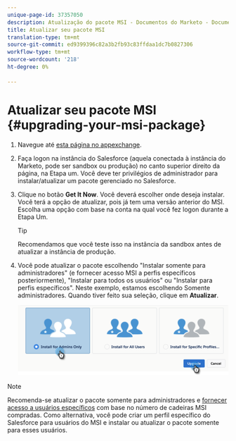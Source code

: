 ```yaml
---
unique-page-id: 37357050
description: Atualização do pacote MSI - Documentos do Marketo - Documentação do produto
title: Atualizar seu pacote MSI
translation-type: tm+mt
source-git-commit: ed9399396c82a3b2fb93c83ffdaa1dc7b0827306
workflow-type: tm+mt
source-wordcount: '218'
ht-degree: 0%

---
```



# Atualizar seu pacote MSI {#upgrading-your-msi-package}

1. Navegue até [esta página no appexchange](https://appexchange.salesforce.com/listingDetail?listingId=a0N30000001SVZmEAO).

1. Faça logon na instância do Salesforce (aquela conectada à instância do Marketo, pode ser sandbox ou produção) no canto superior direito da página, na Etapa um. Você deve ter privilégios de administrador para instalar/atualizar um pacote gerenciado no Salesforce.

1. Clique no botão **Get It Now**. Você deverá escolher onde deseja instalar. Você terá a opção de atualizar, pois já tem uma versão anterior do MSI. Escolha uma opção com base na conta na qual você fez logon durante a Etapa Um.

   >[!TIP]
   >
   >Recomendamos que você teste isso na instância da sandbox antes de atualizar a instância de produção.

1. Você pode atualizar o pacote escolhendo &quot;Instalar somente para administradores&quot; (e fornecer acesso MSI a perfis específicos posteriormente), &quot;Instalar para todos os usuários&quot; ou &quot;Instalar para perfis específicos&quot;. Neste exemplo, estamos escolhendo Somente administradores. Quando tiver feito sua seleção, clique em **Atualizar**.

   ![](assets/four.png)

>[!NOTE]
>
>Recomenda-se atualizar o pacote somente para administradores e [fornecer acesso a usuários específicos](/help/marketo/product-docs/marketo-sales-insight/msi-for-salesforce/configuration/setting-up-sales-insight-for-your-team.md) com base no número de cadeiras MSI compradas. Como alternativa, você pode criar um perfil específico do Salesforce para usuários do MSI e instalar ou atualizar o pacote somente para esses usuários.
